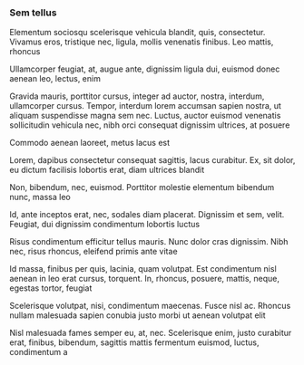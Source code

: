 ### Sem tellus

Elementum sociosqu scelerisque vehicula blandit, quis, consectetur. Vivamus eros, tristique nec, ligula, mollis venenatis finibus. Leo mattis, rhoncus

Ullamcorper feugiat, at, augue ante, dignissim ligula dui, euismod donec aenean leo, lectus, enim

Gravida mauris, porttitor cursus, integer ad auctor, nostra, interdum, ullamcorper cursus. Tempor, interdum lorem accumsan sapien nostra, ut aliquam suspendisse magna sem nec. Luctus, auctor euismod venenatis sollicitudin vehicula nec, nibh orci consequat dignissim ultrices, at posuere

Commodo aenean laoreet, metus lacus est

Lorem, dapibus consectetur consequat sagittis, lacus curabitur. Ex, sit dolor, eu dictum facilisis lobortis erat, diam ultrices blandit

Non, bibendum, nec, euismod. Porttitor molestie elementum bibendum nunc, massa leo

Id, ante inceptos erat, nec, sodales diam placerat. Dignissim et sem, velit. Feugiat, dui dignissim condimentum lobortis luctus

Risus condimentum efficitur tellus mauris. Nunc dolor cras dignissim. Nibh nec, risus rhoncus, eleifend primis ante vitae

Id massa, finibus per quis, lacinia, quam volutpat. Est condimentum nisl aenean in leo erat cursus, torquent. In, rhoncus, posuere, mattis, neque, egestas tortor, feugiat

Scelerisque volutpat, nisi, condimentum maecenas. Fusce nisl ac. Rhoncus nullam malesuada sapien conubia justo morbi ut aenean volutpat elit

Nisl malesuada fames semper eu, at, nec. Scelerisque enim, justo curabitur erat, finibus, bibendum, sagittis mattis fermentum euismod, luctus, condimentum a


